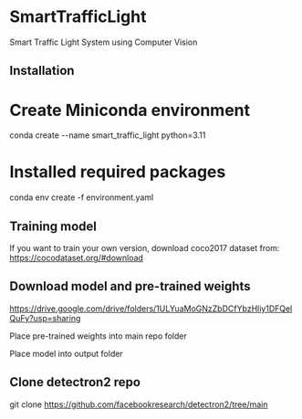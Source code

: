 # SmartTrafficLight
Smart Traffic Light System using Computer Vision

## Installation
# Create Miniconda environment 
conda create --name smart_traffic_light python=3.11

# Installed required packages
conda env create -f environment.yaml

## Training model
If you want to train your own version, download coco2017 dataset from: https://cocodataset.org/#download

## Download model and pre-trained weights
https://drive.google.com/drive/folders/1ULYuaMoGNzZbDCfYbzHliy1DFQelQuFy?usp=sharing

Place pre-trained weights into main repo folder

Place model into output folder

## Clone detectron2 repo
git clone https://github.com/facebookresearch/detectron2/tree/main